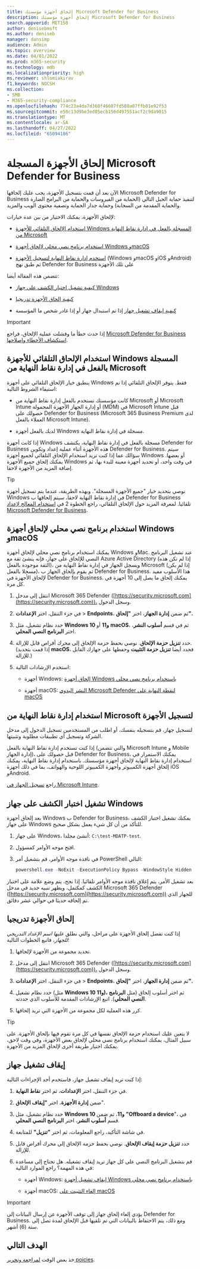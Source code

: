 ```yaml
---
title: إلحاق أجهزة مؤسستك Microsoft Defender for Business
description: إلحاق أجهزة مؤسستك Microsoft Defender for Business
search.appverid: MET150
author: denisebmsft
ms.author: deniseb
manager: dansimp
audience: Admin
ms.topic: overview
ms.date: 04/01/2022
ms.prod: m365-security
ms.technology: mdb
ms.localizationpriority: high
ms.reviewer: shlomiakirav
f1.keywords: NOCSH
ms.collection:
- SMB
- M365-security-compliance
ms.openlocfilehash: 774c23a4da7d368f46607fd588a07ffb01e92f53
ms.sourcegitcommit: e50c13d9be3ed05ecb156d497551acf2c9da9015
ms.translationtype: MT
ms.contentlocale: ar-SA
ms.lasthandoff: 04/27/2022
ms.locfileid: "65094186"
---
```

# <a name="onboard-enrolled-devices-to-microsoft-defender-for-business"></a>إلحاق الأجهزة المسجلة Microsoft Defender for Business

الآن بعد أن قمت بتسجيل الأجهزة، يجب عليك إلحاقها Microsoft Defender for Business لتنفيذ حماية الجيل التالي (الحماية من الفيروسات والحماية من البرامج الضارة والحماية المقدمة من السحابة) وحماية جدار الحماية وتصفية محتوى الويب والمزيد. 

لإلحاق الأجهزة، يمكنك الاختيار من بين عدة خيارات:

- [استخدام الإلحاق التلقائي للأجهزة Windows المسجلة بالفعل في إدارة نقاط النهاية من Microsoft](#use-automatic-onboarding-for-windows-devices-that-are-already-enrolled-in-microsoft-endpoint-manager)

- [استخدام برنامج نصي محلي لإلحاق أجهزة Windows وmacOS](#use-a-local-script-to-onboard-windows-and-macos-devices)

- [استخدم إدارة نقاط النهاية لتسجيل الأجهزة](#use-microsoft-endpoint-manager-to-enroll-devices) (Windows وmacOS وiOS وAndroid) ثم طبق نهج Defender for Business على تلك الأجهزة

تتضمن هذه المقالة أيضا:

- [كيفية تشغيل اختبار الكشف على جهاز Windows](#run-a-detection-test-on-a-windows-device)

- [كيفية إلحاق الأجهزة تدريجيا](#onboard-devices-gradually)

- [كيفية إيقاف تشغيل جهاز](#offboard-a-device) إذا تم استبدال جهاز أو إذا غادر شخص ما المؤسسة

> [!IMPORTANT]
> إذا حدث خطأ ما وفشلت عملية الإلحاق، فراجع [Microsoft Defender for Business استكشاف الأخطاء وإصلاحها](../security/defender-business/mdb-troubleshooting.yml).

## <a name="use-automatic-onboarding-for-windows-devices-that-are-already-enrolled-in-microsoft-endpoint-manager"></a>استخدام الإلحاق التلقائي للأجهزة Windows المسجلة بالفعل في إدارة نقاط النهاية من Microsoft

ينطبق خيار الإلحاق التلقائي على أجهزة Windows فقط. يتوفر الإلحاق التلقائي إذا تم استيفاء الشروط التالية:

- كانت مؤسستك تستخدم بالفعل إدارة نقاط النهاية من Microsoft أو Microsoft Intune أو إدارة الجهاز الأجهزة المحمولة (MDM) في Microsoft Intune قبل حصولك على Defender for Business (Microsoft 365 Business Premium  لدى العملاء بالفعل Microsoft Intune).

- لديك بالفعل أجهزة Windows مسجلة في إدارة نقاط النهاية.

إذا كانت أجهزة Windows مسجلة بالفعل في إدارة نقاط النهاية، يكتشف Defender for Business هذه الأجهزة أثناء عملية إعداد وتكوين Defender for Business. سيتم سؤالك عما إذا كنت تريد استخدام الإلحاق التلقائي لجميع أجهزة Windows أو بعضها. يمكنك إلحاق جميع الأجهزة Windows في وقت واحد، أو تحديد أجهزة معينة للبدء بها، ثم إضافة المزيد من الأجهزة لاحقا.

> [!TIP]
> نوصي بتحديد خيار "جميع الأجهزة المسجلة". وبهذه الطريقة، عندما يتم تسجيل أجهزة Windows في إدارة نقاط النهاية لاحقا، سيتم إلحاقها ب Defender for Business تلقائيا.
لمعرفة المزيد حول الإلحاق التلقائي، راجع الخطوة 2 في [استخدام المعالج لإعداد Microsoft Defender for Business](../security/defender-business/mdb-use-wizard.md).

## <a name="use-a-local-script-to-onboard-windows-and-macos-devices"></a>استخدام برنامج نصي محلي لإلحاق أجهزة Windows وmacOS

يمكنك استخدام برنامج نصي محلي لإلحاق أجهزة Windows وMac. عند تشغيل البرنامج النصي للإلحاق على جهاز، فإنه ينشئ ثقة مع Azure Active Directory (إذا لم تكن هذه الثقة موجودة بالفعل)، ويسجل الجهاز في إدارة نقاط النهاية من Microsoft (إذا لم يكن مسجلا بالفعل)، ثم يقوم بإلحاق الجهاز ب Defender for Business. هذا الأسلوب مفيد لإلحاق الأجهزة في Defender for Business. يمكنك إلحاق ما يصل إلى 10 أجهزة في كل مرة.

1. انتقل إلى مدخل Microsoft 365 Defender ([https://security.microsoft.com](https://security.microsoft.com))، وسجل الدخول.

2. في جزء التنقل، اختر **الإعدادات** >  **Endpoints**، ثم ضمن **إدارة الجهاز**، اختر **"إلحاق".**

3. حدد نظام تشغيل، مثل **Windows 10 و11** أو **macOS**، ثم في قسم **أسلوب النشر**، اختر **البرنامج النصي المحلي**. 

4. حدد **تنزيل حزمة الإلحاق**. نوصي بحفظ حزمة الإلحاق إلى محرك أقراص قابل للإزالة. (إذا قمت بتحديد **macOS**، فحدد أيضا **تنزيل حزمة التثبيت** وحفظها على جهازك القابل للإزالة.)

5. استخدم الإرشادات التالية:

   - أجهزة Windows: [إلحاق أجهزة Windows باستخدام برنامج نصي محلي](../security/defender-endpoint/configure-endpoints-script.md#onboard-windows-devices-using-a-local-script)

   - أجهزة macOS: [النشر اليدوي Microsoft Defender لنقطة النهاية على macOS](../security/defender-endpoint/mac-install-manually.md#download-installation-and-onboarding-packages)

## <a name="use-microsoft-endpoint-manager-to-enroll-devices"></a>استخدام إدارة نقاط النهاية من Microsoft لتسجيل الأجهزة

لتسجيل جهاز، قم بتسجيله بنفسك، أو اطلب من المستخدمين تسجيل الدخول إلى مدخل الشركة وتسجيل أي تطبيقات مطلوبة وتثبيتها. 

إذا كنت تستخدم إدارة نقاط النهاية بالفعل (والتي تتضمن Microsoft Intune و Mobile إدارة الجهاز)، قبل حصولك على Defender for Business، يمكنك الاستمرار في استخدام إدارة نقاط النهاية لإلحاق أجهزة مؤسستك. باستخدام إدارة نقاط النهاية، يمكنك إلحاق أجهزة الكمبيوتر وأجهزة الكمبيوتر اللوحية والهواتف، بما في ذلك أجهزة iOS وAndroid.

راجع [تسجيل الجهاز في Microsoft Intune](/mem/intune/enrollment/device-enrollment). 

## <a name="run-a-detection-test-on-a-windows-device"></a>تشغيل اختبار الكشف على جهاز Windows

بعد إلحاق أجهزة Windows ب Defender for Business، يمكنك تشغيل اختبار الكشف على جهاز Windows للتأكد من أن كل شيء يعمل بشكل صحيح.

1. على جهاز Windows، أنشئ مجلدا: `C:\test-MDATP-test`.

2. افتح موجه الأوامر كمسؤول.

3. في نافذة موجه الأوامر، قم بتشغيل أمر PowerShell التالي:

   ```powershell
   powershell.exe -NoExit -ExecutionPolicy Bypass -WindowStyle Hidden $ErrorActionPreference = 'silentlycontinue';(New-Object System.Net.WebClient).DownloadFile('http://127.0.0.1/1.exe', 'C:\\test-MDATP-test\\invoice.exe');Start-Process 'C:\\test-MDATP-test\\invoice.exe'
   ```

بعد تشغيل الأمر، يتم إغلاق نافذة موجه الأوامر تلقائيا. إذا نجح، يتم وضع علامة على اختبار الكشف كمكتمل، ويظهر تنبيه جديد في مدخل Microsoft 365 Defender ([https://security.microsoft.com](https://security.microsoft.com)) للجهاز الذي تم إلحاقه حديثا في حوالي عشر دقائق.

## <a name="onboard-devices-gradually"></a>إلحاق الأجهزة تدريجيا

إذا كنت تفضل إلحاق الأجهزة على مراحل، والتي نطلق *عليها اسم الإعداد التدريجي للجهاز*، فاتبع الخطوات التالية: 

1. تحديد مجموعة من الأجهزة لإلحاقها.

2. انتقل إلى مدخل Microsoft 365 Defender ([https://security.microsoft.com](https://security.microsoft.com))، وسجل الدخول.

3. في جزء التنقل، اختر **الإعدادات** >  **Endpoints**، ثم ضمن **إدارة الجهاز**، اختر **"إلحاق".**

4. حدد نظام تشغيل (مثل **Windows 10 و11)،** ثم اختر أسلوب إلحاق (مثل **البرنامج النصي المحلي**). اتبع الإرشادات المقدمة للأسلوب الذي حددته.

5. كرر هذه العملية لكل مجموعة من الأجهزة التي تريد إلحاقها. 

> [!TIP]
> لا يتعين عليك استخدام حزمة الإلحاق نفسها في كل مرة تقوم فيها بإلحاق الأجهزة. على سبيل المثال، يمكنك استخدام برنامج نصي محلي لإلحاق بعض الأجهزة، وفي وقت لاحق، يمكنك اختيار طريقة أخرى لإلحاق المزيد من الأجهزة.

## <a name="offboard-a-device"></a>إيقاف تشغيل جهاز

إذا كنت تريد إيقاف تشغيل جهاز، فاستخدم أحد الإجراءات التالية:

1. في جزء التنقل، اختر **الإعدادات**، ثم اختر **نقاط النهاية**.

1. ضمن **إدارة الأجهزة**، اختر **"إيقاف الإلحاق**".

1. حدد نظام تشغيل، مثل **Windows 10 و11**، ثم ضمن **"Offboard a device**"، في قسم **أسلوب النشر**، اختر **البرنامج النصي المحلي**. 

1. في شاشة التأكيد، راجع المعلومات، ثم اختر **"تنزيل"** للمتابعة.

1. حدد **تنزيل حزمة إيقاف الإلحاق**. نوصي بحفظ حزمة الإلحاق إلى محرك أقراص قابل للإزالة.

1. قم بتشغيل البرنامج النصي على كل جهاز تريد إيقاف تشغيله. هل تحتاج إلى مساعدة في هذه المهمة؟ راجع الموارد التالية:   

   - أجهزة Windows: [إيقاف تشغيل أجهزة Windows باستخدام برنامج نصي محلي](../security/defender-endpoint/configure-endpoints-script.md#offboard-devices-using-a-local-script)
   
   - أجهزة macOS: [إلغاء التثبيت على macOS](../security/defender-endpoint/mac-resources.md#uninstalling)

> [!IMPORTANT]
> يؤدي إلغاء إلحاق جهاز إلى توقف الأجهزة عن إرسال البيانات إلى Defender for Business. ومع ذلك، يتم الاحتفاظ بالبيانات التي تم تلقيها قبل الإلحاق لمدة تصل إلى ستة (6) أشهر.

## <a name="next-objective"></a>الهدف التالي

خذ بعض الوقت [لمراجعة وتحرير poicies](m365bp-view-edit-create-mdb-policies.md).

